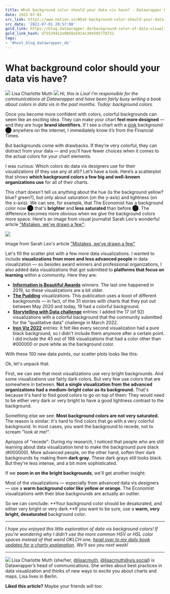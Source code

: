 ```yaml
---
title: What background color should your data vis have? - Datawrapper Blog
date: 2022-07-01
src_link: https://www.notion.so/What-background-color-should-your-data-vis-have-Datawrapper-Blog-029d5485608348ea94e5ab41ad452bb6
src_date: '2022-07-01 20:57:00'
gold_link: https://blog.datawrapper.de/background-color-of-data-visualizations/
gold_link_hash: d75529412e0050a5914c304505778731
tags:
- '#host_blog_datawrapper_de'
---
```



What background color should your data vis have?
================================================




![](https://blog.datawrapper.de/wp-content/uploads/2021/10/20210827-D81_2273-200x200.jpg)
Lisa Charlotte Muth
![](https://blog.datawrapper.de/wp-content/uploads/2022/06/yayaya-1024x604.png)
*Hi, this is Lisa! I’m responsible for the communications at Datawrapper and have been fairly busy writing a book about colors in data vis in the past months. Today: background colors.*


Once you become more confident with colors, colorful backgrounds can seem like an exciting idea. They can make your chart **feel more designed** — and they are huge **brand identifiers.** If I see a chart with a  [pink](https://mediadecoder.blogs.nytimes.com/2012/10/07/that-indescribable-pink-of-the-financial-times/) background **⬤** anywhere on the internet, I immediately know it’s from the Financial Times.


But backgrounds come with drawbacks. If they’re very colorful, they can distract from your data — and you’ll have fewer choices when it comes to the actual colors for your chart elements. 


I was curious: Which colors do data vis designers use for their visualizations (if they use any at all)? Let’s have a look. Here’s a scatterplot that shows **which background colors a few big and well-known organizations use** for all of their charts. 


This chart doesn't tell us anything about the hue (is the background yellow? blue? green?), but only about saturation (on the y-axis) and lightness (on the x-axis). We can see, for example, that The Economist has a background color now **⬤** that's **brighter** and **less saturated** than before **⬤**. The difference becomes more obvious when we give the background colors more space. Here's an image from visual journalist Sarah Leo's wonderful article ["Mistakes, we've drawn a few"](https://medium.economist.com/mistakes-weve-drawn-a-few-8cdd8a42d368):


![](https://blog.datawrapper.de/wp-content/uploads/2022/06/yay--1024x561.png)

Image from Sarah Leo's article ["Mistakes, we've drawn a few"](https://medium.economist.com/mistakes-weve-drawn-a-few-8cdd8a42d368)


Let's fill the scatter plot with a few more data visualizations. I wanted to include **visualizations from more and less advanced people** in data visualization — so besides award winners and professional organizations, I also added data visualizations that got submitted to **platforms that focus on learning** within a community. Here they are:


* **[Information is Beautiful Awards](https://www.informationisbeautifulawards.com/showcase?action=index&award=2019&controller=showcase&page=1&pcategory=short-list&type=awards)** winners. The last one happened in 2019, so these visualizations are a bit older.
* [**The Pudding**](https://pudding.cool/) visualizations. This publication uses a looot of different backgrounds — in fact, of the 31 stories with charts that they put out between May 2020 and today, 19 had a colorful background.
* **[Storytelling with Data challenge](https://community.storytellingwithdata.com/challenges/mar-2022-qualitative-data)** entries: I added the 17 (of 92) visualizations with a colorful background that the community submitted for the "qualitative data" challenge in March 2022.
* [**Iron Viz 2022**](https://public.tableau.com/en-us/s/blog/2022/02/explore-iron-viz-entries-visualizing-arts) entries: It felt like every second visualization had a pure black background, so I didn't include them anymore after a certain point. I did include the 45 out of 198 visualizations that had a color other than #000000 or pure white as the background color.


With these 100 new data points, our scatter plots looks like this:


Ok, let's unpack that.


First, we can see that most visualizations use very bright backgrounds. And some visualizations use fairly dark colors. But very few use colors that are somewhere in between. **Not a single visualization from the advanced organizations had a medium-bright color as its background.** That's because it's hard to find good colors to go on top of them: They would need to be either very dark or very bright to have a good lightness contrast to the background. 


Something else we see: **Most background colors are not very saturated.** The reason is similar: It's hard to find colors that go with a very colorful background. In most cases, you want the background to recede, not to scream "look at me!".


Apropos of "recede": During my research, I noticed that people who are still learning about data visualization tend to make the background pure black (#000000). More advanced people, on the other hand, soften their dark backgrounds by making them **dark gray**. These dark grays still looks black. But they're less intense, and a bit more sophisticated. 


If we **zoom in on the bright backgrounds**, we'll get another insight: 


Most of the visualizations — especially from advanced data vis designers — use a **warm background color like yellow or orange**. The Economist visualizations with their blue backgrounds are actually an outlier. 


So we can conclude: **Your background color should be desaturated, and either very bright or very dark.**If you want to be sure, use a **warm, very bright, desaturated** background color. 




---


*I hope you enjoyed this little exploration of data vis background colors! If you're wondering why I didn't use the more common HSV or HSL color spaces instead of that weird OKLCH one, [head over to my daily book updates for a charty explanation](https://www.notion.so/datawrapper/June-30-f9a79619534b4cec97a6a7368824dd99). We'll see you next week!*




---




![](https://blog.datawrapper.de/wp-content/uploads/2021/10/20210827-D81_2273-200x200.jpg)
Lisa Charlotte Muth
(she/her, [@lisacmuth](https://twitter.com/lisacmuth), [@lisacmuth@vis.social](https://vis.social/@lisacmuth)) is Datawrapper’s head of communications. She writes about best practices in data visualization and thinks of new ways to excite you about charts and maps. Lisa lives in Berlin.

**Liked this article?** Maybe your friends will too: